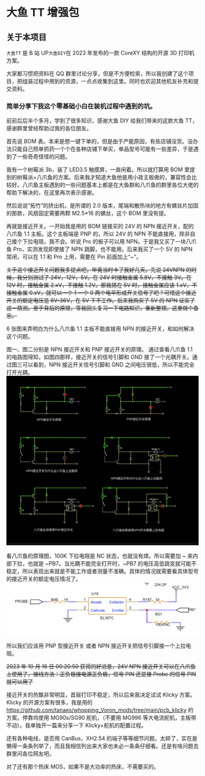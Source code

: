 # 大鱼 TT 增强包

## 关于本项目

`大鱼TT` 是 B 站 UP`大鱼DIY`在 2023 年发布的一款 CoreXY 结构的开源 3D 打印机方案。

大家都习惯把资料在 QQ 群里讨论分享，但是不方便检索，所以我创建了这个项目，把组装过程中用到的资源，一点点收集到这里。同时也欢迎其他机友补充和提交资料。

### 简单分享下我这个零基础小白在装机过程中遇到的坑。

前前后后半个多月，学到了很多知识，感谢大鱼 DIY 给我们带来的这款大鱼 TT，感谢群里曾经帮助过我的各位朋友。

首先说 BOM 表。本来是想一键下单的，但是由于产能原因，有些店铺没货。没办法只能自己照单抓药一个个在各种店铺下单买，单品型号可能有一些差异，于是遇到了一些奇奇怪怪的问题。

我有一个树莓派 3b，装了 LED3.5 触摸屏，一直闲着。所以就打算用 BOM 里提到的树莓派+八爪鱼的方案。后来我才知道大鱼他是用小政主板做的，兼容性会比较好。八爪鱼主板遇到的一些问题基本上都是在大鱼群和八爪鱼的群里各位大佬的帮助下解决的，在这里再次表示感谢。

然后说说“拓竹”的挤出机，是所谓的 2.0 版本，尾端和散热块的地方有螺丝片加固的那款，风扇固定需要两颗 M2.5\*16 的螺丝，这个 BOM 里没有提。

再就是接近开关。一开始我是用的 BOM 链接买的 24V 的 NPN 接近开关，配的八爪鱼 1.1 主板。这个主板端是 PNP 的，所以 24V 的 NPN 不能直接用，除非自己接个下拉电阻，我不会。听说 Pro 的板子可以用 NPN。于是我又买了一块八爪鱼 Pro，实测发现即使接了 NPN 跳脚，也不能用。后来我买了一个 5V 的 NPN 常闭，可以在 1.1 和 Pro 上用，需要在 Pin 前面加上“~”。

~~关于这个接近开关问题我多提点吧，毕竟当时卡了我好几天。先说 24VNPN 的时候，我分别测试了 24V，12V，5V。在 24V 时接触金属 5.8V，不接触 3V。在 12V 时，接触金属 2.xV，不接触 1.2V。那我猜在 5V 时，接触金属应该 1.xV，不接触金属 0.xV，就可以一个 1 一个 0 两个电平形成开关信号了吧？可惜这个接近开关的额定电压是 6V-36V，在 5V 下不工作。后来我购买了 5V 的 NPN 证实了这一猜测。至于背后的原理，等我回头复习一下电路知识，重新整理。这里做个备忘。~~

6 张图来弄明白为什么八爪鱼 1.1 主板不能直接用 NPN 的接近开关，和如何解决这个问题。

图一、图二分别是 NPN 接近开关和 PNP 接近开关的原理。
通过查看八爪鱼 1.1 的电路图得知，如图四那样，接近开关的信号引脚和 GND 接了一个光耦开关。通过图三可以看到，NPN 接近开关信号引脚和 GND 之间电压很低，所以不能完全打开光耦。
![原理图](./probe.png)

看八爪鱼的原理图，100K 下拉电阻是 NC 状态，也就没有焊。所以需要加  ~  来内部下拉，也就是 ~PB7。当光耦不能完全打开时，~PB7 的电压高低跳变就可能不稳定，所以表现出来就是不能工作或者测量不准确。具体的情况就需要看具体型号的接近开关的额定电压情况了。
![原理图](./probe2.png)

所以我们应该用 PNP 型接近开关 或者 NPN 接近开关把信号引脚接一个上拉电阻。

~~2023 年 10 月 16 日 00:20:50 获得的好消息，24V NPN 接近开关可以在八爪鱼上使用了，接线方法：正负极接电源正负极，信号 PIN 还是接 Probe 的信号 PIN 就可以用了~~

接近开关的热飘非常明显，首层打印不稳定，所以后来我决定试试 Klicky 方案。Klicky 的开源方案有很多，我是用的 https://github.com/tanaes/whopping_Voron_mods/tree/main/pcb_klicky 的方案。停靠坞使用 MG90s/SG90 舵机，（不要用 MG996 等大电流舵机，主板带不动）。我单独开一篇来分享一下 Klicky+舵机的配置过程。

还有各种电线，是否用 CanBus，XH2.54 的端子等等细节问题。太碎了，实在是懒得一条条列举了，而且我相信列出来大家也未必一条条仔细看。还是有啥问题去群里问各位网友吧。

对了还有那个热床 MOS，如果不是大功率的热床，不需要买的。
